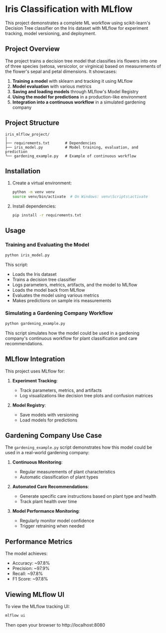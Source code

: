 # Iris Classification with MLflow

This project demonstrates a complete ML workflow using scikit-learn's Decision Tree classifier on the Iris dataset with MLflow for experiment tracking, model versioning, and deployment.

## Project Overview

The project trains a decision tree model that classifies iris flowers into one of three species (setosa, versicolor, or virginica) based on measurements of the flower's sepal and petal dimensions. It showcases:

1. **Training a model** with sklearn and tracking it using MLflow
2. **Model evaluation** with various metrics
3. **Saving and loading models** through MLflow's Model Registry
4. **Using the model for predictions** in a production-like environment
5. **Integration into a continuous workflow** in a simulated gardening company

## Project Structure

```
iris_mlflow_project/
│
├── requirements.txt       # Dependencies
├── iris_model.py          # Model training, evaluation, and prediction
└── gardening_example.py   # Example of continuous workflow
```

## Installation

1. Create a virtual environment:

   ```bash
   python -m venv venv
   source venv/bin/activate  # On Windows: venv\Scripts\activate
   ```

2. Install dependencies:
   ```bash
   pip install -r requirements.txt
   ```

## Usage

### Training and Evaluating the Model

```bash
python iris_model.py
```

This script:

- Loads the Iris dataset
- Trains a decision tree classifier
- Logs parameters, metrics, artifacts, and the model to MLflow
- Loads the model back from MLflow
- Evaluates the model using various metrics
- Makes predictions on sample iris measurements

### Simulating a Gardening Company Workflow

```bash
python gardening_example.py
```

This script simulates how the model could be used in a gardening company's continuous workflow for plant classification and care recommendations.

## MLflow Integration

This project uses MLflow for:

1. **Experiment Tracking**:

   - Track parameters, metrics, and artifacts
   - Log visualizations like decision tree plots and confusion matrices

2. **Model Registry**:
   - Save models with versioning
   - Load models for predictions

## Gardening Company Use Case

The `gardening_example.py` script demonstrates how this model could be used in a real-world gardening company:

1. **Continuous Monitoring**:

   - Regular measurements of plant characteristics
   - Automatic classification of plant types

2. **Automated Care Recommendations**:

   - Generate specific care instructions based on plant type and health
   - Track plant health over time

3. **Model Performance Monitoring**:
   - Regularly monitor model confidence
   - Trigger retraining when needed

## Performance Metrics

The model achieves:

- Accuracy: ~97.8%
- Precision: ~97.9%
- Recall: ~97.8%
- F1 Score: ~97.8%

## Viewing MLflow UI

To view the MLflow tracking UI:

```bash
mlflow ui
```

Then open your browser to http://localhost:8080
